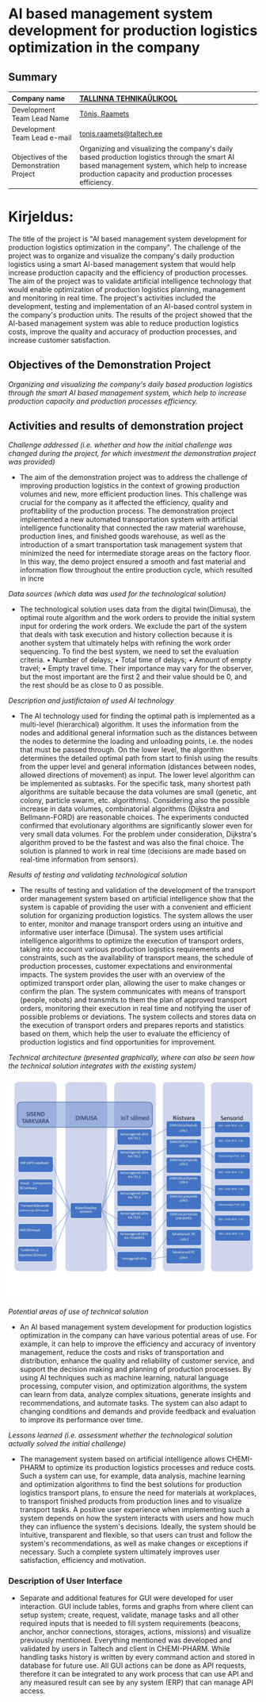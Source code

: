 # AI based management system development for production logistics optimization in the company
## Summary

| Company name                            | [TALLINNA TEHNIKAÜLIKOOL](https://taltech.ee/)                                                                                                                                                          |
|:----------------------------------------|:--------------------------------------------------------------------------------------------------------------------------------------------------------------------------------------------------------|
| Development Team Lead Name              | [Tõnis, Raamets](https://taltech.ee/kontaktid/tonis-raamets)                                                                                                                                            |
| Development Team Lead e-mail            | [tonis.raamets@taltech.ee](tonis.raamets@taltech.ee)                                                                                                                                                    |
| Objectives of the Demonstration Project | Organizing and visualizing the company's daily based production logistics through the smart AI based management system, which help to increase production capacity and production processes efficiency. |

# Kirjeldus:

The title of the project is "AI based management system development for production 
logistics optimization in the company". The challenge of the project was to organize 
and visualize the company's daily production logistics using a smart AI-based 
management system that would help increase production capacity and the efficiency 
of production processes. The aim of the project was to validate artificial intelligence 
technology that would enable optimization of production logistics planning, 
management and monitoring in real time. The project's activities included the 
development, testing and implementation of an AI-based control system in the 
company's production units. The results of the project showed that the AI-based 
management system was able to reduce production logistics costs, improve the quality 
and accuracy of production processes, and increase customer satisfaction.

## Objectives of the Demonstration Project

*Organizing and visualizing the company's daily based production logistics through the smart AI 
based management system, which help to increase production capacity and production 
processes efficiency.*

## Activities and results of demonstration project

*Challenge addressed (i.e. whether and how the initial challenge was changed during the project, for which investment the demonstration project was
provided)*

- The aim of the demonstration project was to address the challenge of improving 
production logistics in the context of growing production volumes and new, more 
efficient production lines. This challenge was crucial for the company as it affected the 
efficiency, quality and profitability of the production process. The demonstration project 
implemented a new automated transportation system with artificial intelligence 
functionality that connected the raw material warehouse, production lines, and finished 
goods warehouse, as well as the introduction of a smart transportation task 
management system that minimized the need for intermediate storage areas on the 
factory floor. In this way, the demo project ensured a smooth and fast material and 
information flow throughout the entire production cycle, which resulted in incre

*Data sources (which data was used for the technological solution)*

- The technological solution uses data from the digital twin(Dimusa), the optimal route 
algorithm and the work orders to provide the initial system input for ordering the work 
orders. We exclude the part of the system that deals with task execution and history 
collection because it is another system that ultimately helps with refining the work 
order sequencing. 
To find the best system, we need to set the evaluation criteria. 
• Number of delays; 
• Total time of delays; 
• Amount of empty travel; 
• Empty travel time. 
Their importance may vary for the observer, but the most important are the first 2 and 
their value should be 0, and the rest should be as close to 0 as possible.

*Description and justifictaion of used AI technology*

- The AI technology used for finding the optimal path is implemented as a multi-level 
(hierarchical) algorithm. It uses the information from the nodes and additional general 
information such as the distances between the nodes to determine the loading and 
unloading points, i.e. the nodes that must be passed through. On the lower level, the 
algorithm determines the detailed optimal path from start to finish using the results 
from the upper level and general information (distances between nodes, allowed 
directions of movement) as input. The lower level algorithm can be implemented as 
subtasks. For the specific task, many shortest path algorithms are suitable because the 
data volumes are small (genetic, ant colony, particle swarm, etc. algorithms). 
Considering also the possible increase in data volumes, combinatorial algorithms 
(Dijkstra and Bellmann-FORD) are reasonable choices. The experiments conducted 
confirmed that evolutionary algorithms are significantly slower even for very small data 
volumes. For the problem under consideration, Dijkstra's algorithm proved to be the 
fastest and was also the final choice. The solution is planned to work in real time 
(decisions are made based on real-time information from sensors). 

*Results of testing and validating technological solution*

- The results of testing and validation of the development of the transport order 
management system based on artificial intelligence show that the system is capable of 
providing the user with a convenient and efficient solution for organizing production 
logistics. The system allows the user to enter, monitor and manage transport orders 
using an intuitive and informative user interface (Dimusa). The system uses artificial 
intelligence algorithms to optimize the execution of transport orders, taking into 
account various production logistics requirements and constraints, such as the 
availability of transport means, the schedule of production processes, customer 
expectations and environmental impacts. The system provides the user with an 
overview of the optimized transport order plan, allowing the user to make changes or 
confirm the plan. The system communicates with means of transport (people, robots) 
and transmits to them the plan of approved transport orders, monitoring their 
execution in real time and notifying the user of possible problems or deviations. The 
system collects and stores data on the execution of transport orders and prepares 
reports and statistics based on them, which help the user to evaluate the efficiency of 
production logistics and find opportunities for improvement. 

*Technical architecture (presented graphically, where can also be seen how the technical solution integrates with the existing system)*

![Alt text](pic/tehnical_architecture.png?raw=true "Title")


*Potential areas of use of technical solution*

- An AI based management system development for production logistics optimization in 
the company can have various potential areas of use. For example, it can help to 
improve the efficiency and accuracy of inventory management, reduce the costs and 
risks of transportation and distribution, enhance the quality and reliability of customer 
service, and support the decision making and planning of production processes. By using 
AI techniques such as machine learning, natural language processing, computer vision, 
and optimization algorithms, the system can learn from data, analyze complex 
situations, generate insights and recommendations, and automate tasks. The system 
can also adapt to changing conditions and demands and provide feedback and 
evaluation to improve its performance over time.

*Lessons learned (i.e. assessment whether the technological solution actually solved the initial challenge)*

- The management system based on artificial intelligence allows CHEMI-PHARM to 
optimize its production logistics processes and reduce costs. Such a system can use, for 
example, data analysis, machine learning and optimization algorithms to find the best 
solutions for production logistics transport plans, to ensure the need for materials at 
workplaces, to transport finished products from production lines and to visualize 
transport tasks. 
A positive user experience when implementing such a system depends on how the 
system interacts with users and how much they can influence the system's decisions. 
Ideally, the system should be intuitive, transparent and flexible, so that users can trust 
and follow the system's recommendations, as well as make changes or exceptions if 
necessary. Such a complete system ultimately improves user satisfaction, efficiency and 
motivation. 

### Description of User Interface



- Separate and additional features for GUI were developed for user interaction. GUI 
include tables, forms and graphs from where client can setup system; create, request, 
validate, manage tasks and all other required inputs that is needed to fill system 
requirements (beacons, anchor, anchor connections, storages, actions, missions) and 
visualize previously mentioned. Everything mentioned was developed and validated by 
users in Taltech and client in CHEMI-PHARM. While handling tasks history is written by 
every command action and stored in database for future use. All GUI actions can be 
done as API requests, therefore it can be integrated to any work process that can use 
API and any measured result can see by any system (ERP) that can manage API access.


